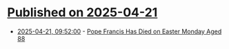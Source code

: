 # [Published on 2025-04-21](index.md)

* [2025-04-21, 09:52:00](https://soylentnews.org/breakingnews/article.pl?sid=25/04/21/0944225&from=rss) - [Pope Francis Has Died on Easter Monday Aged 88](https://soylentnews.org/breakingnews/article.pl?sid=25/04/21/0944225&from=rss)
